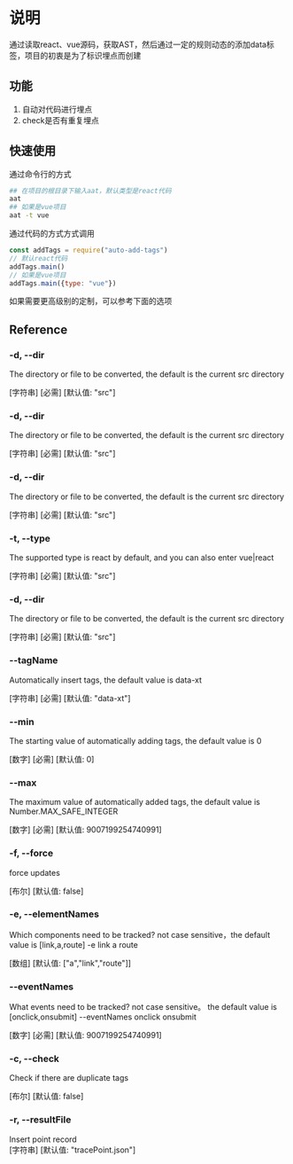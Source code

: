 # 说明
通过读取react、vue源码，获取AST，然后通过一定的规则动态的添加data标签，项目的初衷是为了标识埋点而创建
## 功能
1. 自动对代码进行埋点
2. check是否有重复埋点

## 快速使用

通过命令行的方式
``` bash
## 在项目的根目录下输入aat，默认类型是react代码
aat
## 如果是vue项目
aat -t vue 
```

通过代码的方式方式调用
``` javascript 
const addTags = require("auto-add-tags")
// 默认react代码
addTags.main()
// 如果是vue项目
addTags.main({type: "vue"})
```

如果需要更高级别的定制，可以参考下面的选项
## Reference
###  -d, --dir 
The directory or file to be converted, the default is the current src directory 

[字符串] [必需] [默认值: "src"]

###  -d, --dir 
The directory or file to be converted, the default is the current src directory 

[字符串] [必需] [默认值: "src"]

###  -d, --dir 
The directory or file to be converted, the default is the current src directory 

[字符串] [必需] [默认值: "src"]

###  -t, --type 
The supported type is react by default, and you can also enter vue|react

[字符串] [必需] [默认值: "src"]

###  -d, --dir 
The directory or file to be converted, the default is the current src directory 

[字符串] [必需] [默认值: "src"]
###  --tagName
Automatically insert tags, the default value is data-xt

[字符串] [必需] [默认值: "data-xt"]

###  --min
The starting value of automatically adding tags, the default value is 0

[数字] [必需] [默认值: 0]
###  --max
The maximum value of automatically added tags, the default value is Number.MAX_SAFE_INTEGER

[数字] [必需] [默认值: 9007199254740991]

###   -f, --force
force updates                       

[布尔] [默认值: false]
###  -e, --elementNames
 Which components need to be tracked? not case sensitive，the default value is [link,a,route]  -e link a route 
 
[数组] [默认值: ["a","link","route"]]
###  --eventNames
What events need to be tracked? not case sensitive。 the default value is [onclick,onsubmit]  --eventNames onclick onsubmit 

[数字] [必需] [默认值: 9007199254740991]
###   -c, --check 
Check if there are duplicate tags

[布尔] [默认值: false]
###  -r, --resultFile
Insert point record   
[字符串] [默认值: "tracePoint.json"]
